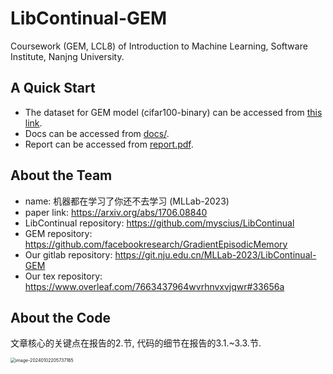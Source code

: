 # LibContinual-GEM

Coursework (GEM, LCL8) of Introduction to Machine Learning, Software Institute, Nanjng University.

## A Quick Start
- The dataset for GEM model (cifar100-binary) can be accessed from [this link](https://www.cs.toronto.edu/~kriz/cifar-100-python.tar.gz).
- Docs can be accessed from [docs/](docs).
- Report can be accessed from [report.pdf](report.pdf).

## About the Team
- name: 机器都在学习了你还不去学习 (MLLab-2023)
- paper link: https://arxiv.org/abs/1706.08840
- LibContinual repository: https://github.com/myscius/LibContinual
- GEM repository: https://github.com/facebookresearch/GradientEpisodicMemory
- Our gitlab repository: https://git.nju.edu.cn/MLLab-2023/LibContinual-GEM
- Our tex repository: https://www.overleaf.com/7663437964wvrhnvxvjqwr#33656a

## About the Code
文章核心的关键点在报告的2.节, 代码的细节在报告的3.1.~3.3.节.

<img src="https://naturalifica.oss-cn-nanjing.aliyuncs.com/~/Users/wuchentian/SoloLearning/Blog/source/imgs/image-20240102205737165.png" alt="image-20240102205737165" style="zoom:50%;" />
